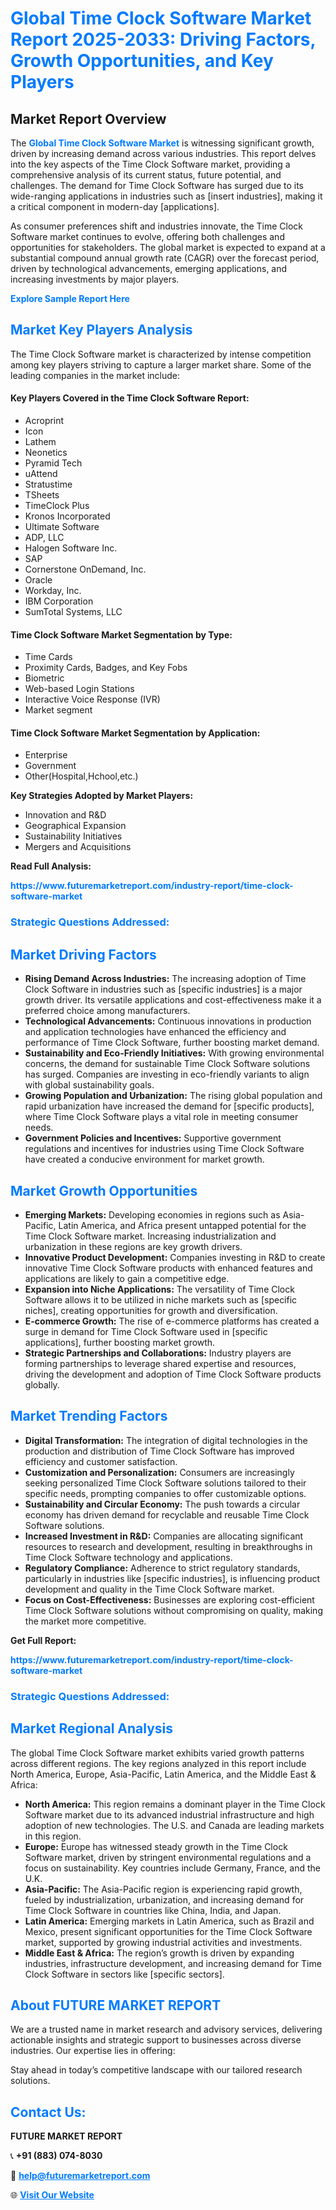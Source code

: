 <h1 style="color: #007BFF;">Global Time Clock Software Market Report 2025-2033: Driving Factors, Growth Opportunities, and Key Players</h1>

<section id="overview">
<h2>Market Report Overview</h2>
<p>The <a href="https://www.futuremarketreport.com/industry-report/time-clock-software-market" style="color: #007BFF; text-decoration: none;"><strong>Global Time Clock Software Market</strong></a> is witnessing significant growth, driven by increasing demand across various industries. This report delves into the key aspects of the Time Clock Software market, providing a comprehensive analysis of its current status, future potential, and challenges. The demand for Time Clock Software has surged due to its wide-ranging applications in industries such as [insert industries], making it a critical component in modern-day [applications].</p>
<p>As consumer preferences shift and industries innovate, the Time Clock Software market continues to evolve, offering both challenges and opportunities for stakeholders. The global market is expected to expand at a substantial compound annual growth rate (CAGR) over the forecast period, driven by technological advancements, emerging applications, and increasing investments by major players.</p>
</section>

<section id="overview">
<p><a href="https://www.futuremarketreport.com/request-sample/reportId=105804" style="color: #007BFF; text-decoration: none;"><strong>Explore Sample Report Here</strong></a></p>
</section>

<section id="key-players">
<h2 style="color: #007BFF;">Market Key Players Analysis</h2>
<p>The Time Clock Software market is characterized by intense competition among key players striving to capture a larger market share. Some of the leading companies in the market include:</p>
<h4>Key Players Covered in the Time Clock Software Report:</h4>
<ul><li>Acroprint</li><li>Icon</li><li>Lathem</li><li>Neonetics</li><li>Pyramid Tech</li><li>uAttend</li><li>Stratustime</li><li>TSheets</li><li>TimeClock Plus</li><li>Kronos Incorporated</li><li>Ultimate Software</li><li>ADP, LLC</li><li>Halogen Software Inc.</li><li>SAP</li><li>Cornerstone OnDemand, Inc.</li><li>Oracle</li><li>Workday, Inc.</li><li>IBM Corporation</li><li>SumTotal Systems, LLC</li></ul>
<h4>Time Clock Software Market Segmentation by Type:</h4>
<ul><li>Time Cards</li><li>Proximity Cards, Badges, and Key Fobs</li><li>Biometric</li><li>Web-based Login Stations</li><li>Interactive Voice Response (IVR)</li><li>Market segment</li></ul>

<h4>Time Clock Software Market Segmentation by Application:</h4>
<ul><li>Enterprise</li><li>Government</li><li>Other(Hospital,Hchool,etc.)</li></ul>
<p><strong>Key Strategies Adopted by Market Players:</strong></p>
<ul>
<li>Innovation and R&D</li>
<li>Geographical Expansion</li>
<li>Sustainability Initiatives</li>
<li>Mergers and Acquisitions</li>
</ul>
</section>

<section>
<p><strong>Read Full Analysis: </strong></p><a href="https://www.futuremarketreport.com/industry-report/time-clock-software-market" style="color: #007BFF; text-decoration: none;"><strong>https://www.futuremarketreport.com/industry-report/time-clock-software-market</strong></a>
<h3 style="color: #007BFF;">Strategic Questions Addressed:</h3>
</section>

<section id="driving-factors">
<h2 style="color: #007BFF;">Market Driving Factors</h2>
<ul>
<li><strong>Rising Demand Across Industries:</strong> The increasing adoption of Time Clock Software in industries such as [specific industries] is a major growth driver. Its versatile applications and cost-effectiveness make it a preferred choice among manufacturers.</li>
<li><strong>Technological Advancements:</strong> Continuous innovations in production and application technologies have enhanced the efficiency and performance of Time Clock Software, further boosting market demand.</li>
<li><strong>Sustainability and Eco-Friendly Initiatives:</strong> With growing environmental concerns, the demand for sustainable Time Clock Software solutions has surged. Companies are investing in eco-friendly variants to align with global sustainability goals.</li>
<li><strong>Growing Population and Urbanization:</strong> The rising global population and rapid urbanization have increased the demand for [specific products], where Time Clock Software plays a vital role in meeting consumer needs.</li>
<li><strong>Government Policies and Incentives:</strong> Supportive government regulations and incentives for industries using Time Clock Software have created a conducive environment for market growth.</li>
</ul>
</section>

<section id="growth-opportunities">
<h2 style="color: #007BFF;">Market Growth Opportunities</h2>
<ul>
<li><strong>Emerging Markets:</strong> Developing economies in regions such as Asia-Pacific, Latin America, and Africa present untapped potential for the Time Clock Software market. Increasing industrialization and urbanization in these regions are key growth drivers.</li>
<li><strong>Innovative Product Development:</strong> Companies investing in R&D to create innovative Time Clock Software products with enhanced features and applications are likely to gain a competitive edge.</li>
<li><strong>Expansion into Niche Applications:</strong> The versatility of Time Clock Software allows it to be utilized in niche markets such as [specific niches], creating opportunities for growth and diversification.</li>
<li><strong>E-commerce Growth:</strong> The rise of e-commerce platforms has created a surge in demand for Time Clock Software used in [specific applications], further boosting market growth.</li>
<li><strong>Strategic Partnerships and Collaborations:</strong> Industry players are forming partnerships to leverage shared expertise and resources, driving the development and adoption of Time Clock Software products globally.</li>
</ul>
</section>

<section id="trending-factors">
<h2 style="color: #007BFF;">Market Trending Factors</h2>
<ul>
<li><strong>Digital Transformation:</strong> The integration of digital technologies in the production and distribution of Time Clock Software has improved efficiency and customer satisfaction.</li>
<li><strong>Customization and Personalization:</strong> Consumers are increasingly seeking personalized Time Clock Software solutions tailored to their specific needs, prompting companies to offer customizable options.</li>
<li><strong>Sustainability and Circular Economy:</strong> The push towards a circular economy has driven demand for recyclable and reusable Time Clock Software solutions.</li>
<li><strong>Increased Investment in R&D:</strong> Companies are allocating significant resources to research and development, resulting in breakthroughs in Time Clock Software technology and applications.</li>
<li><strong>Regulatory Compliance:</strong> Adherence to strict regulatory standards, particularly in industries like [specific industries], is influencing product development and quality in the Time Clock Software market.</li>
<li><strong>Focus on Cost-Effectiveness:</strong> Businesses are exploring cost-efficient Time Clock Software solutions without compromising on quality, making the market more competitive.</li>
</ul>
</section>

<section>
<p><strong>Get Full Report: </strong></p><a href="https://www.futuremarketreport.com/industry-report/time-clock-software-market" style="color: #007BFF; text-decoration: none;"><strong>https://www.futuremarketreport.com/industry-report/time-clock-software-market</strong></a>
<h3 style="color: #007BFF;">Strategic Questions Addressed:</h3>
</section>


<section id="regional-analysis">
<h2 style="color: #007BFF;">Market Regional Analysis</h2>
<p>The global Time Clock Software market exhibits varied growth patterns across different regions. The key regions analyzed in this report include North America, Europe, Asia-Pacific, Latin America, and the Middle East & Africa:</p>
<ul>
<li><strong>North America:</strong> This region remains a dominant player in the Time Clock Software market due to its advanced industrial infrastructure and high adoption of new technologies. The U.S. and Canada are leading markets in this region.</li>
<li><strong>Europe:</strong> Europe has witnessed steady growth in the Time Clock Software market, driven by stringent environmental regulations and a focus on sustainability. Key countries include Germany, France, and the U.K.</li>
<li><strong>Asia-Pacific:</strong> The Asia-Pacific region is experiencing rapid growth, fueled by industrialization, urbanization, and increasing demand for Time Clock Software in countries like China, India, and Japan.</li>
<li><strong>Latin America:</strong> Emerging markets in Latin America, such as Brazil and Mexico, present significant opportunities for the Time Clock Software market, supported by growing industrial activities and investments.</li>
<li><strong>Middle East & Africa:</strong> The region’s growth is driven by expanding industries, infrastructure development, and increasing demand for Time Clock Software in sectors like [specific sectors].</li>
</ul>
</section>

<footer>
<h2 style="color: #007BFF;">About FUTURE MARKET REPORT</h2>
<p>We are a trusted name in market research and advisory services, delivering actionable insights and strategic support to businesses across diverse industries. Our expertise lies in offering:</p>

<p>Stay ahead in today’s competitive landscape with our tailored research solutions.</p>

<h2 style="color: #007BFF;">Contact Us:</h2>
<p><strong>FUTURE MARKET REPORT</strong></p>
<p>📞 <strong>+91 (883) 074-8030</strong></p>
<p>📧 <strong><a href="mailto:help@futuremarketreport.com" style="color: #007BFF;">help@futuremarketreport.com</a></strong></p>
<p>🌐 <strong><a href="https://www.futuremarketreport.com/" style="color: #007BFF;">Visit Our Website</a></strong></p>
</footer>